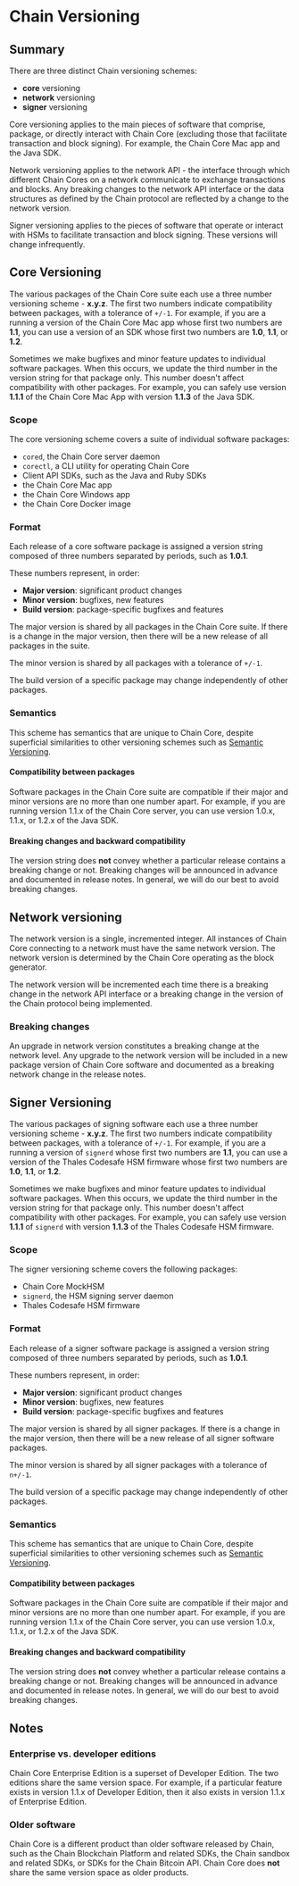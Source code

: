 # Chain Versioning

## Summary

There are three distinct Chain versioning schemes:
* **core** versioning
* **network** versioning
* **signer** versioning

Core versioning applies to the main pieces of software that comprise, package, or directly interact with Chain Core (excluding those that facilitate transaction and block signing). For example, the Chain Core Mac app and the Java SDK.

Network versioning applies to the network API - the interface through which different Chain Cores on a network communicate to exchange transactions and blocks. Any breaking changes to the network API interface or the data structures as defined by the  Chain protocol are reflected by a change to the network version.

Signer versioning applies to the pieces of software that operate or interact with HSMs to facilitate transaction and block signing. These versions will change infrequently.

## Core Versioning
The various packages of the Chain Core suite each use a three number versioning scheme - **x.y.z**. The first two numbers indicate compatibility between packages, with a tolerance of `+/-1`. For example, if you are a running a version of the Chain Core Mac app whose first two numbers are **1.1**, you can use a version of an SDK whose first two numbers are **1.0**, **1.1**, or **1.2**.

Sometimes we make bugfixes and minor feature updates to individual software packages. When this occurs, we update the third number in the version string for that package only. This number doesn't affect compatibility with other packages. For example, you can safely use version **1.1.1** of the Chain Core Mac App with version **1.1.3** of the Java SDK.

### Scope

The core versioning scheme covers a suite of individual software packages:

- `cored`, the Chain Core server daemon
- `corectl`, a CLI utility for operating Chain Core
- Client API SDKs, such as the Java and Ruby SDKs
- the Chain Core Mac app
- the Chain Core Windows app
- the Chain Core Docker image

### Format

Each release of a core software package is assigned a version string composed of three numbers separated by periods, such as **1.0.1**.

These numbers represent, in order:

- **Major version**: significant product changes
- **Minor version**: bugfixes, new features
- **Build version**: package-specific bugfixes and features

The major version is shared by all packages in the Chain Core suite. If there is a change in the major version, then there will be a new release of all packages in the suite.

The minor version is shared by all packages with a tolerance of `+/-1`.

The build version of a specific package may change independently of other packages.

### Semantics

This scheme has semantics that are unique to Chain Core, despite superficial similarities to other versioning schemes such as [Semantic Versioning](http://semver.org/).

#### Compatibility between packages
Software packages in the Chain Core suite are compatible if their major and minor versions are no more than one number apart. For example, if you are running version 1.1.x of the Chain Core server, you can use version 1.0.x, 1.1.x, or 1.2.x of the Java SDK.

#### Breaking changes and backward compatibility

The version string does **not** convey whether a particular release contains a breaking change or not. Breaking changes will be announced in advance and documented in release notes. In general, we will do our best to avoid breaking changes.

## Network versioning
The network version is a single, incremented integer. All instances of Chain Core connecting to a network must have the same network version. The network version is determined by the Chain Core operating as the block generator.

The network version will be incremented each time there is a breaking change in the network API interface or a breaking change in the version of the Chain protocol being implemented.

### Breaking changes
An upgrade in network version constitutes a breaking change at the network level. Any upgrade to the network version will be included in a new package version of Chain Core software and documented as a breaking network change in the release notes.

## Signer Versioning
The various packages of signing software each use a three number versioning scheme - **x.y.z**. The first two numbers indicate compatibility between packages, with a tolerance of `+/-1`. For example, if you are a running a version of `signerd` whose first two numbers are **1.1**,  you can use a version of the Thales Codesafe HSM firmware whose first two numbers are **1.0**, **1.1**, or **1.2**.

Sometimes we make bugfixes and minor feature updates to individual software packages. When this occurs, we update the third number in the version string for that package only. This number doesn't affect compatibility with other packages. For example, you can safely use version **1.1.1** of `signerd` with version **1.1.3** of the Thales Codesafe HSM firmware.

### Scope
The signer versioning scheme covers the following packages:

- Chain Core MockHSM
- `signerd`, the HSM signing server daemon
- Thales Codesafe HSM firmware

### Format

Each release of a signer software package is assigned a version string composed of three numbers separated by periods, such as **1.0.1**.

These numbers represent, in order:

- **Major version**: significant product changes
- **Minor version**: bugfixes, new features
- **Build version**: package-specific bugfixes and features

The major version is shared by all signer packages. If there is a change in the major version, then there will be a new release of all signer software packages.

The minor version is shared by all signer packages with a tolerance of `n+/-1`.

The build version of a specific package may change independently of other packages.

### Semantics

This scheme has semantics that are unique to Chain Core, despite superficial similarities to other versioning schemes such as [Semantic Versioning](http://semver.org/).

#### Compatibility between packages
Software packages in the Chain Core suite are compatible if their major and minor versions are no more than one number apart. For example, if you are running version 1.1.x of the Chain Core server, you can use version 1.0.x, 1.1.x, or 1.2.x of the Java SDK.

#### Breaking changes and backward compatibility

The version string does **not** convey whether a particular release contains a breaking change or not. Breaking changes will be announced in advance and documented in release notes. In general, we will do our best to avoid breaking changes.

## Notes

### Enterprise vs. developer editions

Chain Core Enterprise Edition is a superset of Developer Edition. The two editions share the same version space. For example, if a particular feature exists in version 1.1.x of Developer Edition, then it also exists in version 1.1.x of Enterprise Edition.

### Older software

Chain Core is a different product than older software released by Chain, such as the Chain Blockchain Platform and related SDKs, the Chain sandbox and related SDKs, or SDKs for the Chain Bitcoin API. Chain Core does **not** share the same version space as older products.
